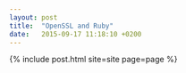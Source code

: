 ```yaml
---
layout: post
title:  "OpenSSL and Ruby"
date:   2015-09-17 11:18:10 +0200
---
```

{% include post.html site=site page=page %}
